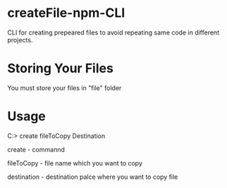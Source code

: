 # createFile-npm-CLI

CLI for creating prepeared files to avoid repeating same code in different projects.



# Storing Your Files

You must store your files in "file" folder



# Usage

C:\> create fileToCopy Destination

create - commannd

fileToCopy - file name which you want to copy

destination - destination palce where you want to copy file


